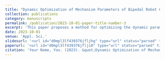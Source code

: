 ```yaml
---
title: "Dynamic Optimization of Mechanism Parameters of Bipedal Robot Considering Full-Range Walking Energy Efficiency"
collection: publications
category: manuscripts
permalink: /publication/2023-10-01-paper-title-number-3
excerpt: 'This paper proposes a method for optimizing the dynamic parameters of bipedal robots based on full-range walking energy efficiency. By analyzing the impact of dynamic parameters on full-range energy consumption, the optimal mechanism and walking gait for bipedal robots are determined.'
date: 2023-10-01
venue: 'Appl. Sci.'
slidesurl: '<url id="d0mpl3lf439376jfljhg" type="url" status="parsed" title="" wc="8">http://academicpages.github.io/files/slides3.pdf</url>'
paperurl: '<url id="d0mpl3lf439376jflji0" type="url" status="parsed" title="" wc="27">https://doi.org/10.3390/app131910791</url>'
citation: 'Your Name, You. (2023). &quot;Dynamic Optimization of Mechanism Parameters of Bipedal Robot Considering Full-Range Walking Energy Efficiency.&quot; <i>Appl. Sci.</i>. 13(19).'
---
```

